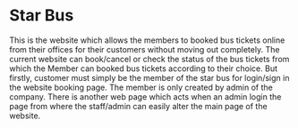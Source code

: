 # Star Bus
 This is the website which allows the members to booked bus tickets online from their offices for their customers without moving out completely. The current website can book/cancel or check the status of the bus tickets from which the Member can booked bus tickets according to their choice. But firstly, customer must simply be the member of the star bus for login/sign in the website booking page. The member is only created by admin of the company. 	There is another web page which acts when an admin login the page from where the staff/admin can easily alter the main page of the website.
